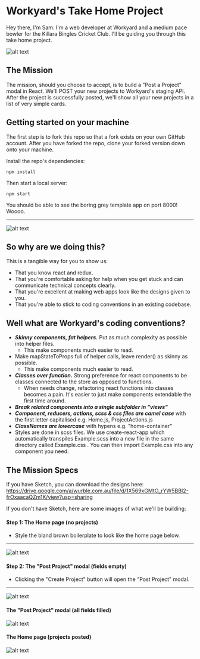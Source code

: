 # Workyard's Take Home Project



Hey there, I'm Sam. I'm a web developer at Workyard and a medium pace bowler for the Killara Bingles Cricket Club. I'll be guiding you through this take home project.

![alt text](http://res.cloudinary.com/small-change/image/upload/v1512434876/Photo_on_5-12-17_at_11.47_am_n7qew1.jpg)

## The Mission

The mission, should you choose to accept, is to build a "Post a Project" modal in React. We'll POST your new projects to Workyard's staging API. After the project is successfully posted, we'll show all your new projects in a list of very simple cards.

## Getting started on your machine

The first step is to fork this repo so that a fork exists on your own GitHub account. After you have forked the repo, clone your forked version down onto your machine.

Install the repo's dependencies:

`npm install`

Then start a local server:

`npm start`

You should be able to see the boring grey template app on port 8000! Woooo.
- - - -
![alt text](http://res.cloudinary.com/small-change/image/upload/v1512441119/Template_qyjvzq.png)

## So why are we doing this?

This is a tangible way for you to show us:

* That you know react and redux.
* That you're comfortable asking for help when you get stuck and can communicate technical concepts clearly.
* That you're excellent at making web apps look like the designs given to you.
* That you're able to stick to coding conventions in an existing codebase.

## Well what are Workyard's coding conventions?

* ***Skinny components, fat helpers.*** Put as much complexity as possible into helper files.
  * This make components much easier to read.
* Make mapStateToProps full of helper calls, leave render() as skinny as possible.
  * This make components much easier to read.
* ***Classes over function.*** Strong preference for react components to be classes connected to the store as opposed to functions.
  * When needs change, refactoring react functions into classes becomes a pain. It's easier to just make components extendable the first time around.
* ***Break related components into a single subfolder in "views"*** 
* ***Component, reducers, actions, scss & css files are camel case*** with the first letter capitalised e.g. Home.js, ProjectActions.js
* ***ClassNames are lowercase*** with hypens e.g. "home-container"
* Styles are done in scss files. We use create-react-app which automatically transpiles Example.scss into a new file in the same directory called Example.css . You can then import Example.css into any component you need.


## The Mission Specs

If you have Sketch, you can download the designs here: https://drive.google.com/a/wurble.com.au/file/d/1X569xGMtO_rYW5BBI2-frOxaacaQZm1K/view?usp=sharing

If you don't have Sketch, here are some images of what we'll be building:

#### Step 1: The Home page (no projects) ####
* Style the bland brown boilerplate to look like the home page below.
- - - -
![alt text](http://res.cloudinary.com/small-change/image/upload/v1512445823/Home_default_gzcp54.png)

#### Step 2: The "Post Project" modal (fields empty) ####
* Clicking the "Create Project" button will open the "Post Project" modal.
- - - -
![alt text](http://res.cloudinary.com/small-change/image/upload/v1512449739/Screen_Shot_2017-12-05_at_3.53.18_pm_pqezqo.png)

#### The "Post Project" modal (all fields filled) ####
![alt text](http://res.cloudinary.com/small-change/image/upload/v1512449739/Screen_Shot_2017-12-05_at_3.53.38_pm_sjjksv.png)

#### The Home page (projects posted) ####
![alt text](http://res.cloudinary.com/small-change/image/upload/v1512445825/Home_with_projects_vvarvk.png)

